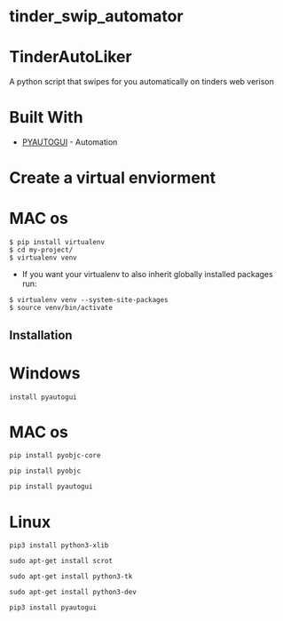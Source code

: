 # tinder_swip_automator

# TinderAutoLiker
A python script that swipes for you automatically on tinders web verison 

# Built With 
* [PYAUTOGUI](https://pyautogui.readthedocs.io/en/latest/) - Automation


# Create a virtual enviorment 
# MAC os 

```
$ pip install virtualenv
$ cd my-project/
$ virtualenv venv

```
* If you want your virtualenv to also inherit globally installed packages run:

```
$ virtualenv venv --system-site-packages
$ source venv/bin/activate
```

Installation
-----------
# Windows

```
install pyautogui
```
# MAC os
```
pip install pyobjc-core

pip install pyobjc

pip install pyautogui
```

# Linux 
```
pip3 install python3-xlib

sudo apt-get install scrot

sudo apt-get install python3-tk

sudo apt-get install python3-dev

pip3 install pyautogui
```

